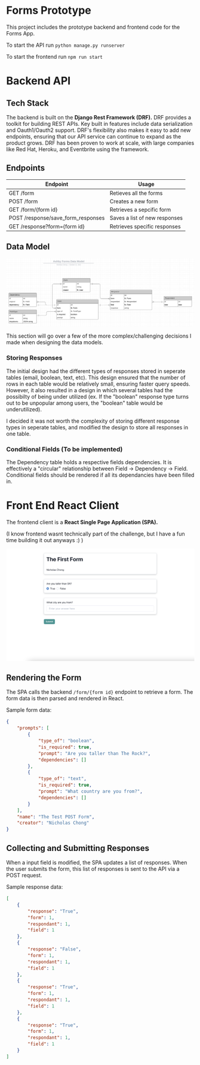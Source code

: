 # Forms Prototype

This project includes the prototype backend and frontend code for the Forms App.

To start the API run ```python manage.py runserver```

To start the frontend run ```npm run start```

# Backend API

## Tech Stack

The backend is built on the **Django Rest Framework (DRF).** DRF provides a toolkit for building REST APIs. Key built in features include data serialization and Oauth1/Oauth2 support. DRF's flexibility also makes it easy to add new endpoints, ensuring that our API service can continue to expand as the product grows. DRF has been proven to work at scale, with large companies like Red Hat, Heroku, and Eventbrite using the framework. 

## Endpoints

|  Endpoint | Usage|
| ------------- | ------------- |
| GET /form | Retieves all the forms  |
| POST /form | Creates a new form |
| GET /form/{form id} | Retrieves a sepcific form |
| POST /response/save_form_responses | Saves a list of new responses |
| GET /response?form={form id}| Retrieves specific responses |

## Data Model

![](.github/datamodel.png)

This section will go over a few of the more complex/challenging decisions I made when designing the data models.

### Storing Responses

The initial design had the different types of responses stored in seperate tables (email, boolean, text, etc). This design ensured that the number of rows in each table would be relatively small, ensuring faster query speeds. However, it also resulted in a design in which several tables had the possibilty of being under utilized (ex. If the "boolean" response type turns out to be unpopular among users, the "boolean" table would be underutilized). 

I decided it was not worth the complexity of storing different response types in seperate tables, and modified the design to store all responses in one table. 

### Conditional Fields (To be implemented)

The Dependency table holds a respective fields dependencies. It is effectively a "circular" relationship between Field -> Dependency -> Field. Conditional fields should be rendered if all its dependancies have been filled in.

# Front End React Client

The frontend client is a **React Single Page Application (SPA).** 

(I know frontend wasnt technically part of the challenge, but I have a fun time building it out anyways :) )

![](.github/form.png)

## Rendering the Form

The SPA calls the backend ```/form/{form id}``` endpoint to retrieve a form. The form data is then parsed and rendered in React. 

Sample form data:

```json
{
    "prompts": [
        {
            "type_of": "boolean",
            "is_required": true,
            "prompt": "Are you taller than The Rock?",
            "dependencies": []
        },
        {
            "type_of": "text",
            "is_required": true,
            "prompt": "What country are you from?",
            "dependencies": []
        }
    ],
    "name": "The Test POST Form",
    "creator": "Nicholas Chong"
}
```

## Collecting and Submitting Responses

When a input field is modified, the SPA updates a list of responses. When the user submits the form, this list of responses is sent to the API via a POST request.

Sample response data:

```json
[
    {
        "response": "True",
        "form": 1,
        "respondant": 1,
        "field": 1
    },
    {
        "response": "False",
        "form": 1,
        "respondant": 1,
        "field": 1
    },
    {
        "response": "True",
        "form": 1,
        "respondant": 1,
        "field": 1
    },
    {
        "response": "True",
        "form": 1,
        "respondant": 1,
        "field": 1
    }
]
```
